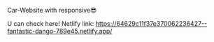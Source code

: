 Car-Website with responsive😎

U can check here! Netlify link: https://64629c11f37e370062236427--fantastic-dango-789e45.netlify.app/
